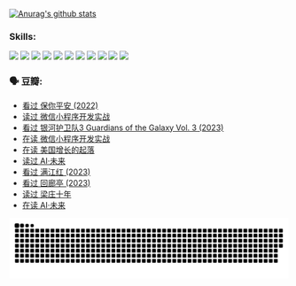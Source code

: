 
[![Anurag's github stats](https://github-readme-stats.vercel.app/api?username=w940853815)](https://github.com/anuraghazra/github-readme-stats)

### Skills:

<code><img height="32" src="https://cdn.jsdelivr.net/npm/simple-icons@v5/icons/python.svg"></code>
<code><img height="32" src="https://cdn.jsdelivr.net/npm/simple-icons@v5/icons/javascript.svg"></code>
<code><img height="32" src="https://cdn.jsdelivr.net/npm/simple-icons@v5/icons/django.svg"></code>
<code><img height="32" src="https://cdn.jsdelivr.net/npm/simple-icons@v5/icons/flask.svg"></code>
<code><img height="32" src="https://cdn.jsdelivr.net/npm/simple-icons@v5/icons/vuetify.svg"></code>
<code><img height="32" src="https://cdn.jsdelivr.net/npm/simple-icons@v5/icons/git.svg"></code>
<code><img height="32" src="https://cdn.jsdelivr.net/npm/simple-icons@v5/icons/docker.svg"></code>
<code><img height="32" src="https://cdn.jsdelivr.net/npm/simple-icons@v5/icons/postgresql.svg"></code>
<code><img height="32" src="https://cdn.jsdelivr.net/npm/simple-icons@v5/icons/elasticsearch.svg"></code>
<code><img height="32" src="https://cdn.jsdelivr.net/npm/simple-icons@v5/icons/macos.svg"></code>
<code><img height="32" src="https://cdn.jsdelivr.net/npm/simple-icons@v5/icons/linux.svg"></code>

### 🗣 豆瓣:

<!-- DOUBAN-ACTIVITIES:START -->
- [看过 保你平安‎ (2022)](https://www.douban.com/people/136069238/status/4239139510/?_i=84786370)
- [读过 微信小程序开发实战](https://www.douban.com/people/136069238/status/4237321528/?_i=84786370)
- [看过 银河护卫队3 Guardians of the Galaxy Vol. 3‎ (2023)](https://www.douban.com/people/136069238/status/4236631849/?_i=84786370)
- [在读 微信小程序开发实战](https://www.douban.com/people/136069238/status/4230177692/?_i=84786370)
- [在读 美国增长的起落](https://www.douban.com/people/136069238/status/4220055912/?_i=84786370)
- [读过 AI·未来](https://www.douban.com/people/136069238/status/4220054171/?_i=84786370)
- [看过 满江红‎ (2023)](https://www.douban.com/people/136069238/status/4219146433/?_i=84786370)
- [看过 回廊亭‎ (2023)](https://www.douban.com/people/136069238/status/4215992758/?_i=84786370)
- [读过 梁庄十年](https://www.douban.com/people/136069238/status/4206664969/?_i=84786370)
- [在读 AI·未来](https://www.douban.com/people/136069238/status/4206653520/?_i=84786370)
<!-- DOUBAN-ACTIVITIES:END -->


![Snake animation](https://raw.githubusercontent.com/w940853815/w940853815/output/github-contribution-grid-snake.svg)

<!--
**w940853815/w940853815** is a ✨ _special_ ✨ repository because its `README.md` (this file) appears on your GitHub profile.

Here are some ideas to get you started:

- 🔭 I’m currently working on ...
- 🌱 I’m currently learning ...
- 👯 I’m looking to collaborate on ...
- 🤔 I’m looking for help with ...
- 💬 Ask me about ...
- 📫 How to reach me: ...
- 😄 Pronouns: ...
- ⚡ Fun fact: ...
-->

